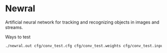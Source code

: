 # Newral

Artificial neural network for tracking and recognizing objects in images and streams.

Ways to test

```bash
./newral.out cfg/conv_test.cfg cfg/conv_test.weights cfg/conv_test.input
```
